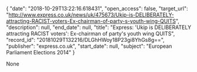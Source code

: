 {
  "date": "2018-10-29T13:22:16.618431", 
  "open_access": false, 
  "target_url": "http://www.express.co.uk/news/uk/475673/Ukip-is-DELIBERATELY-attracting-RACIST-voters-Ex-chairman-of-party-s-youth-wing-QUITS", 
  "description": null, 
  "end_date": null, 
  "title": "Express: 'Ukip is DELIBERATELY attracting RACIST voters': Ex-chairman of party's youth wing QUITS", 
  "record_id": "20181029T132216/DLGhHWoy18P23gi8YhGs8g==", 
  "publisher": "express.co.uk", 
  "start_date": null, 
  "subject": "European Parliament Elections 2014"
}

None